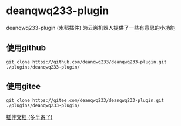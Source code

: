 # deanqwq233-plugin

deanqwq233-plugin (水稻插件) 为云崽机器人提供了一些有意思的小功能

## 使用github

```
git clone https://github.com/deanqwq233/deanqwq233-plugin.git ./plugins/deanqwq233-plugin/
```

## 使用gitee

```
git clone https://gitee.com/deanqwq233/deanqwq233-plugin.git ./plugins/deanqwq233-plugin/
```

[插件文档 (多半寄了) ](https://wlbncz.asia/)
